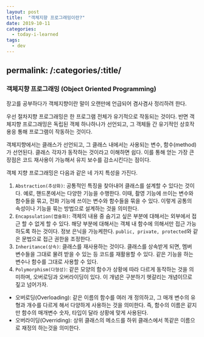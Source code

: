```yaml
---
layout: post
title:  "객체지향 프로그래밍이란?"
date: 2019-10-11
categories:
  - today-i-learned
tags:
  - dev
---
```

permalink: /:categories/:title/
---

<!-- {% include adsense.html %} -->

### 객체지향 프로그래밍 (Object Oriented Programming)
장고를 공부하다가 객체지향이란 말이 오랜만에 언급되어 겸사겸사 정리하려 한다.

우선 절차지향 프로그래밍은 한 프로그램 전체가 유기적으로 작동되는 것이다. 반면 객체지향 프로그래밍은 독립된 객체 하나하나가 선언되고, 그 객체들 간 유기적인 상호작용응 통해 프로그램이 작동하는 것이다.

객체지향에서는 클래스가 선언되고, 그 클래스 내에서는 사용되는 변수, 함수(method)가 선언된다. 클래스 각자가 동작하는 것이라고 이해하면 쉽다. 이를 통해 얻는 가장 큰 장점은 코드 재사용이 가능해서 유지 보수를 감소시킨다는 점이다.

객체 지향 프로그래밍은 다음과 같은 네 가지 특성을 가진다.

1. `Abstraction(추상화)`: 공통적인 특징을 찾아내어 클래스를 설계할 수 있다는 것이다. 예로, 핸드폰에서는 다양한 기능을 수행한다. 이때, 촬영 기능에 쓰이는 변수와 함수들을 묶고, 전화 기능에 쓰이는 변수와 함수들을 묶을 수 있다. 이렇게 공통의 속성이나 기능을 묶는 방법으로 설계하는 것을 의미한다.
2. `Encapsulation(캡슐화)`: 객체의 내용 중 숨기고 싶은 부분에 대해서는 외부에서 접근 할 수 없게 할 수 있다. 해당 부분에 대해서는 객체 내 함수에 의해서만 접근 가능하도록 하는 것이다. 정보 은닉을 가능케한다. `public, private, protected`와 같은 문법으로 접근 권한을 조정한다.
3. `Inheritance(상속)`: 클래스를 재사용하는 것이다. 클래스를 상속받게 되면, 멤버 변수들을 그대로 물려 받을 수 있는 등 코드를 재활용할 수 있다. 같은 기능을 하는 변수나 함수를 그대로 사용할 수 있다.
4. `Polymorphism(다형성)`: 같은 모양의 함수가 상황에 따라 다르게 동작하는 것을 의미하며, 오버로딩과 오버라이딩이 있다. 이 개념은 구분하기 헷갈리는 개념이므로 짚고 넘어가자.

* 오버로딩(Overloading): 같은 이름의 함수를 여러 개 정의하고, 그 매개 변수의 유형과 개수를 다르게 해서 다양하게 사용하는 것을 의미한다. 즉, 함수의 이름은 같지만 함수의 매개변수 숫자, 타입이 달라 상황에 맞게 사용된다.
* 오버라이딩(Overriding): 상위 클래스의 메소드를 하위 클래스에서 똑같은 이름으로 재정의 하는것을 의미한다.
